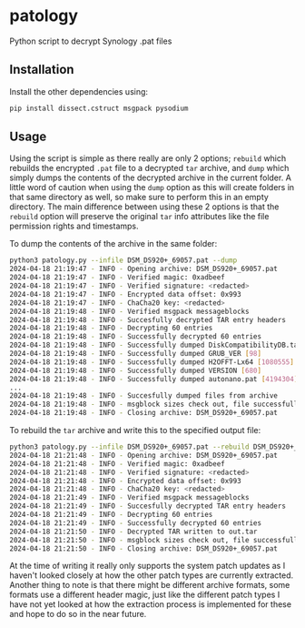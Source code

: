 # patology

Python script to decrypt Synology .pat files

## Installation

Install the other dependencies using:

```sh
pip install dissect.cstruct msgpack pysodium
```

## Usage

Using the script is simple as there really are only 2 options; `rebuild` which rebuilds the encrypted `.pat` file to a decrypted `tar` archive, and `dump` which simply dumps the contents of the decrypted archive in the current folder. A little word of caution when using the `dump` option as this will create folders in that same directory as well, so make sure to perform this in an empty directory. The main difference between using these 2 options is that the `rebuild` option will preserve the original `tar` info attributes like the file permission rights and timestamps.

To dump the contents of the archive in the same folder:

```sh
python3 patology.py --infile DSM_DS920+_69057.pat --dump
2024-04-18 21:19:47 - INFO - Opening archive: DSM_DS920+_69057.pat
2024-04-18 21:19:47 - INFO - Verified magic: 0xadbeef
2024-04-18 21:19:47 - INFO - Verified signature: <redacted>
2024-04-18 21:19:47 - INFO - Encrypted data offset: 0x993
2024-04-18 21:19:47 - INFO - ChaCha20 key: <redacted>
2024-04-18 21:19:48 - INFO - Verified msgpack messageblocks
2024-04-18 21:19:48 - INFO - Succesfully decrypted TAR entry headers
2024-04-18 21:19:48 - INFO - Decrypting 60 entries
2024-04-18 21:19:48 - INFO - Successfully decrypted 60 entries
2024-04-18 21:19:48 - INFO - Successfully dumped DiskCompatibilityDB.tar [4194304]
2024-04-18 21:19:48 - INFO - Successfully dumped GRUB_VER [98]
2024-04-18 21:19:48 - INFO - Successfully dumped H2OFFT-Lx64 [1080555]
2024-04-18 21:19:48 - INFO - Successfully dumped VERSION [680]
2024-04-18 21:19:48 - INFO - Successfully dumped autonano.pat [4194304]
...
2024-04-18 21:19:48 - INFO - Succesfully dumped files from archive
2024-04-18 21:19:48 - INFO - msgblock sizes check out, file successfully parsed
2024-04-18 21:19:48 - INFO - Closing archive: DSM_DS920+_69057.pat
```

To rebuild the `tar` archive and write this to the specified output file:

```sh
python3 patology.py --infile DSM_DS920+_69057.pat --rebuild DSM_DS920+_69057.tar
2024-04-18 21:21:48 - INFO - Opening archive: DSM_DS920+_69057.pat
2024-04-18 21:21:48 - INFO - Verified magic: 0xadbeef
2024-04-18 21:21:48 - INFO - Verified signature: <redacted>
2024-04-18 21:21:48 - INFO - Encrypted data offset: 0x993
2024-04-18 21:21:48 - INFO - ChaCha20 key: <redacted>
2024-04-18 21:21:49 - INFO - Verified msgpack messageblocks
2024-04-18 21:21:49 - INFO - Succesfully decrypted TAR entry headers
2024-04-18 21:21:49 - INFO - Decrypting 60 entries
2024-04-18 21:21:49 - INFO - Successfully decrypted 60 entries
2024-04-18 21:21:50 - INFO - Decrypted TAR written to out.tar
2024-04-18 21:21:50 - INFO - msgblock sizes check out, file successfully parsed
2024-04-18 21:21:50 - INFO - Closing archive: DSM_DS920+_69057.pat
```

At the time of writing it really only supports the system patch updates as I haven't looked closely at how the other patch types are currently extracted. Another thing to note is that there might be different archive formats, some formats use a different header magic, just like the different patch types I have not yet looked at how the extraction process is implemented for these and hope to do so in the near future.
